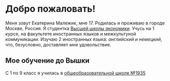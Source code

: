 # Добро пожаловать!
Меня зовут Екатерина Малежик, мне 17. Родилась и проживаю в городе Москве, Россия. Я студентка [Высшей школы экономики](https://www.hse.ru). Учусь на 1 курсе, на факультете иностранных языков и межкультуной коммуникации. Изучаю 2 иностранных языка: *английский и немецкий*, что, безусловно, доставляет мне удовольствие. 
## Мое обучение до Вышки
С 1 по 9 класс я училась в [общеобразовательной школе №1935](http://sch1935uv.mskobr.ru)
